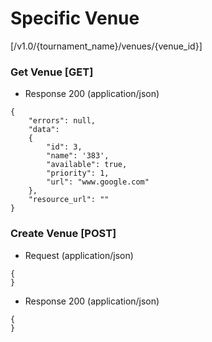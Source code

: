 # Specific Venue 

[/v1.0/{tournament_name}/venues/{venue_id}]

### Get Venue [GET]

+ Response 200 (application/json)
```
{
    "errors": null,
    "data":
    {
        "id": 3,
        "name": '383',
        "available": true,
        "priority": 1,
        "url": "www.google.com"
    },
    "resource_url": ""
}
```
### Create Venue [POST]

+ Request (application/json)
```
{
}
```
+ Response 200 (application/json)
```
{
}
```